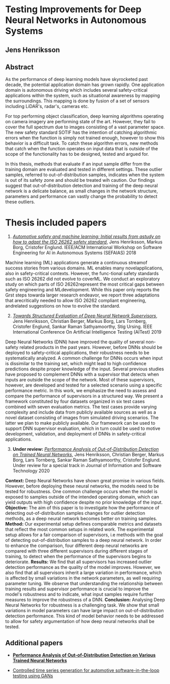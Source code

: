 # Testing Improvements for Deep Neural Networks in Autonomous Systems

## Jens Henriksson

## Abstract
As the performance of deep learning models have skyrocketed past decade, the potential application domain has grown rapidly. One application domain is autonomous driving which includes several safety-critical applications within the system, such as situational awareness by mapping the surroundings. This mapping is done by fusion of a set of sensors including LiDAR's, radar's, cameras etc. 

For top performing object classification, deep learning algorithms operating on camera imagery are performing state of the art. However, they fail to cover the full spectrum due to images consisting of a vast parameter space. The new safety standard SOTIF has the intention of catching algorithmic errors when the function is simply not trained enough, however to show this behavior is a difficult task. To catch these algorithm errors, new methods that catch when the function operates on input data that is outside of the scope of the functionality has to be designed, tested and argued for. 

In this thesis, methods that evaluate if an input sample differ from the training domain are evaluated and tested in different settings. These outlier samples, referred to out-of-distribution samples, indicates when the system is out of its safety zone and should be treated wih caution. Our findings suggest that out-of-distribution detection and training of the deep neural network is a delicate balance, as small changes in the network structure, parameters and performance can vastly change the probability to detect these outliers. 

# Thesis included papers
1. [*Automotive safety and machine learning: Initial results from astudy on how to adapt the ISO 26262 safety standard*](https://dl.acm.org/doi/pdf/10.1145/3194085.3194090), Jens Henriksson, Markus Borg, Cristofer Englund. IEEE/ACM International Workshop on Software Engineering for AI in Autonomous Systems (SEFAIAS) 2018

Machine learning (ML) applications generate a continuous streamof success stories from various domains. ML enables many novelapplications, also in safety-critical contexts. However, the func-tional safety standards such as ISO 26262 did not evolve to coverML. We conduct an exploratory study on which parts of ISO 26262represent the most critical gaps between safety engineering and MLdevelopment. While this paper only reports the rst steps towarda larger research endeavor, we report three adaptations that arecritically needed to allow ISO 26262 compliant engineering, andrelated suggestions on how to evolve the standard.

2. [*Towards Structured Evaluation of Deep Neural Network Supervisors*](https://arxiv.org/pdf/1903.01263.pdf), Jens Henriksson, Christian Berger, Markus Borg, Lars Tornberg, Cristofer Englund, Sankar Raman Sathyamoorthy, Stig Ursing. IEEE International Conference On Artificial Intelligence Testing (AITest) 2019

Deep Neural Networks (DNN) have improved the quality of several non-safety related products in the past years.
However, before DNNs should be deployed to safety-critical applications, their robustness needs to be systematically analyzed.
A common challenge for DNNs occurs when input is dissimilar to the training set, which might lead to high confidence predictions
despite proper knowledge of the input. Several previous studies have proposed to complement DNNs
with a supervisor that detects when inputs are outside the scope of the network. Most of these supervisors, however, are developed
and tested for a selected scenario using a specific performance metric. In this work, we emphasize the need to assess and
compare the performance of supervisors in a structured way. We present a framework constituted by four datasets organized
in six test cases combined with seven evaluation metrics. The test cases provide varying complexity and include data
from publicly available sources as well as a novel dataset consisting of images from simulated driving scenarios. The latter
we plan to make publicly available. Our framework can be used to support DNN supervisor evaluation, which in turn could be
used to motive development, validation, and deployment of DNNs in safety-critical applications.

3. **Under review:** [*Performance Analysis of Out-of-Distribution Detection on Trained Neural Networks*](https://github.com/jenshenriksson/jenshenriksson.github.io/blob/master/2019_IST_Preprint.pdf), Jens Henriksson, Christian Berger, Markus Borg, Lars Tornberg, Sankar Raman Sathyamoorthy,  Cristofer Englund. Under review for a special track in Journal of Information and Software Technology 2020

**Context:** Deep Neural Networks have shown great promise in various fields. However, before deploying these neural networks, the models need to be tested for robustness. One common challenge occurs when the model is exposed to samples outside of the intended operating domain, which can yield outputs with high confidence despite no prior knowledge of the input. **Objective:** The aim of this paper is to investigate how the performance of detecting out-of-distribution samples changes for outlier detection methods, as a deep neural network becomes better on training samples.  **Method:** Our experimental setup defines comparable metrics and datasets that reflect the most common setups in related work. The experimental setup allows for a fair comparison of supervisors, i.e methods with the goal of detecting out-of-distribution samples to a deep neural network. In order to enhance the comparison, four different deep neural networks are compared with three different supervisors during different stages of training, to detect when the performance of the supervisors begins to deteriorate. **Results:** We find that all supervisors has increased outlier detection performance as the quality of the model improves. However, we also find that all supervisors inherit a large variation in performance, which is affected by small variations in the network parameters, as well requiring parameter tuning. We observe that understanding the relationship between training results and supervisor performance is crucial to improve the model's robustness and to indicate, what input samples require further measures to improve the robustness of a DNN. **Conclusion:** Analysing Deep Neural Networks for robustness is a challenging task. We show that small variations in model parameters can have large impact on out-of-distribution detection performance. This kind of model behavior needs to be addressed to allow for safety argumentation of how deep neural networks shall be tested. 

## Additional papers
* **[Performance Analysis of Out-of-Distribution Detection on Various Trained Neural Networks](https://ieeexplore.ieee.org/abstract/document/8906748)**

* [Controlled time series generation for automotive software-in-the-loop testing using GANs](https://arxiv.org/pdf/2002.06611.pdf)



